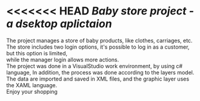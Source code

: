 <<<<<<< HEAD
***Baby store project - a dsektop aplictaion***
===============

The project manages a store of baby products, like clothes, carriages, etc.  
The store includes two login options, it's possible to log in as a customer, but this option is limited,   
while the manager login allows more actions.  
The project was done in a VisualStudio work environment, by using c# language, In addition, the process was done according to the layers model.  
The data are imported and saved in XML files, and the graphic layer uses the XAML language.  
Enjoy your shopping
